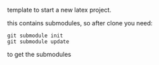 template to start a new latex project.

this contains submodules, so after clone you need:

    git submodule init
    git submodule update

to get the submodules
